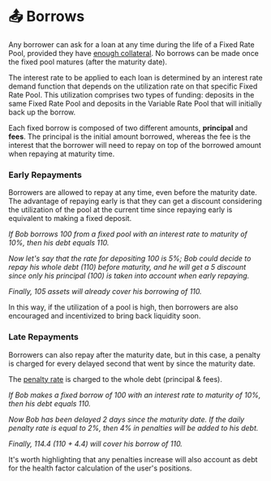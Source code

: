 # 📤 Borrows

Any borrower can ask for a loan at any time during the life of a Fixed Rate Pool, provided they have [enough collateral](../../getting-started/math-paper.md#4.1.-borrowing-assets-at-fixed-rates). No borrows can be made once the fixed pool matures (after the maturity date).

The interest rate to be applied to each loan is determined by an interest rate demand function that depends on the utilization rate on that specific Fixed Rate Pool. This utilization comprises two types of funding: deposits in the same Fixed Rate Pool and deposits in the Variable Rate Pool that will initially back up the borrow.

Each fixed borrow is composed of two different amounts, **principal** and **fees**. The principal is the initial amount borrowed, whereas the fee is the interest that the borrower will need to repay on top of the borrowed amount when repaying at maturity time.

### Early Repayments

Borrowers are allowed to repay at any time, even before the maturity date. The advantage of repaying early is that they can get a discount considering the utilization of the pool at the current time since repaying early is equivalent to making a fixed deposit.

_If Bob borrows 100 from a fixed pool with an interest rate to maturity of 10%, then his debt equals 110._

_Now let's say that the rate for depositing 100 is 5%; Bob could decide to repay his whole debt (110) before maturity, and he will get a 5 discount since only his principal (100) is taken into account when early repaying._

_Finally, 105 assets will already cover his borrowing of 110._

In this way, if the utilization of a pool is high, then borrowers are also encouraged and incentivized to bring back liquidity soon.

### Late Repayments

Borrowers can also repay after the maturity date, but in this case, a penalty is charged for every delayed second that went by since the maturity date.

The [penalty rate](../parameters.md#j.-penalty-rate) is charged to the whole debt (principal & fees).

_If Bob makes a fixed borrow of 100 with an interest rate to maturity of 10%, then his debt equals 110._

_Now Bob has been delayed 2 days since the maturity date. If the daily penalty rate is equal to 2%, then 4% in penalties will be added to his debt._

_Finally, 114.4 (110 + 4.4) will cover his borrow of 110._

It's worth highlighting that any penalties increase will also account as debt for the health factor calculation of the user's positions.
